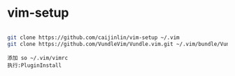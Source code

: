 # vim-setup

```bash

git clone https://github.com/caijinlin/vim-setup ~/.vim
git clone https://github.com/VundleVim/Vundle.vim.git ~/.vim/bundle/Vundle.vim
```

```vimrc
添加 so ~/.vim/vimrc
执行:PluginInstall
```


